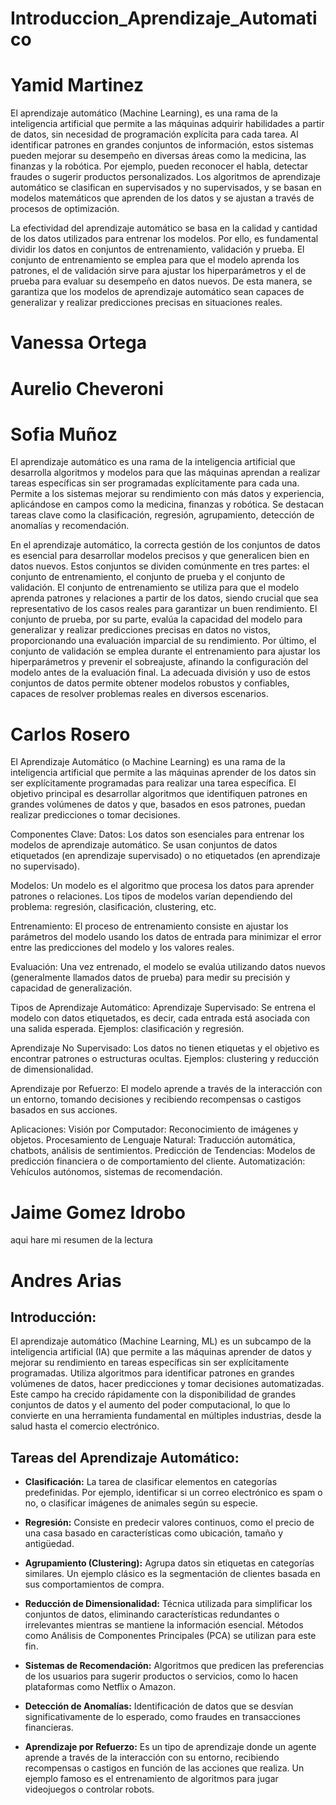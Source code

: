 # Introduccion_Aprendizaje_Automatico

# Yamid Martinez

El aprendizaje automático (Machine Learning), es una rama de la inteligencia artificial que permite a las máquinas adquirir habilidades a partir de datos, sin necesidad de programación explícita para cada tarea. Al identificar patrones en grandes conjuntos de información, estos sistemas pueden mejorar su desempeño en diversas áreas como la medicina, las finanzas y la robótica. Por ejemplo, pueden reconocer el habla, detectar fraudes o sugerir productos personalizados. Los algoritmos de aprendizaje automático se clasifican en supervisados y no supervisados, y se basan en modelos matemáticos que aprenden de los datos y se ajustan a través de procesos de optimización.

La efectividad del aprendizaje automático se basa en la calidad y cantidad de los datos utilizados para entrenar los modelos. Por ello, es fundamental dividir los datos en conjuntos de entrenamiento, validación y prueba. El conjunto de entrenamiento se emplea para que el modelo aprenda los patrones, el de validación sirve para ajustar los hiperparámetros y el de prueba para evaluar su desempeño en datos nuevos. De esta manera, se garantiza que los modelos de aprendizaje automático sean capaces de generalizar y realizar predicciones precisas en situaciones reales.


# Vanessa Ortega

# Aurelio Cheveroni

# Sofia Muñoz

El aprendizaje automático es una rama de la inteligencia artificial que desarrolla algoritmos y modelos para que las máquinas aprendan a realizar tareas específicas sin ser programadas explícitamente para cada una. Permite a los sistemas mejorar su rendimiento con más datos y experiencia, aplicándose en campos como la medicina, finanzas y robótica. Se destacan tareas clave como la clasificación, regresión, agrupamiento, detección de anomalías y recomendación. 

En el aprendizaje automático, la correcta gestión de los conjuntos de datos es esencial para desarrollar modelos precisos y que generalicen bien en datos nuevos. Estos conjuntos se dividen comúnmente en tres partes: el conjunto de entrenamiento, el conjunto de prueba y el conjunto de validación. El conjunto de entrenamiento se utiliza para que el modelo aprenda patrones y relaciones a partir de los datos, siendo crucial que sea representativo de los casos reales para garantizar un buen rendimiento. El conjunto de prueba, por su parte, evalúa la capacidad del modelo para generalizar y realizar predicciones precisas en datos no vistos, proporcionando una evaluación imparcial de su rendimiento. Por último, el conjunto de validación se emplea durante el entrenamiento para ajustar los hiperparámetros y prevenir el sobreajuste, afinando la configuración del modelo antes de la evaluación final. La adecuada división y uso de estos conjuntos de datos permite obtener modelos robustos y confiables, capaces de resolver problemas reales en diversos escenarios.


# Carlos Rosero

El Aprendizaje Automático (o Machine Learning) es una rama de la inteligencia artificial que permite a las máquinas aprender de los datos sin ser explícitamente programadas para realizar una tarea específica. El objetivo principal es desarrollar algoritmos que identifiquen patrones en grandes volúmenes de datos y que, basados en esos patrones, puedan realizar predicciones o tomar decisiones.

Componentes Clave:
Datos: Los datos son esenciales para entrenar los modelos de aprendizaje automático. Se usan conjuntos de datos etiquetados (en aprendizaje supervisado) o no etiquetados (en aprendizaje no supervisado).

Modelos: Un modelo es el algoritmo que procesa los datos para aprender patrones o relaciones. Los tipos de modelos varían dependiendo del problema: regresión, clasificación, clustering, etc.

Entrenamiento: El proceso de entrenamiento consiste en ajustar los parámetros del modelo usando los datos de entrada para minimizar el error entre las predicciones del modelo y los valores reales.

Evaluación: Una vez entrenado, el modelo se evalúa utilizando datos nuevos (generalmente llamados datos de prueba) para medir su precisión y capacidad de generalización.

Tipos de Aprendizaje Automático:
Aprendizaje Supervisado: Se entrena el modelo con datos etiquetados, es decir, cada entrada está asociada con una salida esperada. Ejemplos: clasificación y regresión.

Aprendizaje No Supervisado: Los datos no tienen etiquetas y el objetivo es encontrar patrones o estructuras ocultas. Ejemplos: clustering y reducción de dimensionalidad.

Aprendizaje por Refuerzo: El modelo aprende a través de la interacción con un entorno, tomando decisiones y recibiendo recompensas o castigos basados en sus acciones.

Aplicaciones:
Visión por Computador: Reconocimiento de imágenes y objetos.
Procesamiento de Lenguaje Natural: Traducción automática, chatbots, análisis de sentimientos.
Predicción de Tendencias: Modelos de predicción financiera o de comportamiento del cliente.
Automatización: Vehículos autónomos, sistemas de recomendación.

# Jaime Gomez Idrobo

aqui hare mi resumen de la lectura

# Andres Arias

## Introducción:
El aprendizaje automático (Machine Learning, ML) es un subcampo de la inteligencia artificial (IA) que permite a las máquinas aprender de datos y mejorar su rendimiento en tareas específicas sin ser explícitamente programadas. Utiliza algoritmos para identificar patrones en grandes volúmenes de datos, hacer predicciones y tomar decisiones automatizadas. Este campo ha crecido rápidamente con la disponibilidad de grandes conjuntos de datos y el aumento del poder computacional, lo que lo convierte en una herramienta fundamental en múltiples industrias, desde la salud hasta el comercio electrónico.


## Tareas del Aprendizaje Automático:
- **Clasificación:** La tarea de clasificar elementos en categorías predefinidas. Por ejemplo, identificar si un correo electrónico es spam o no, o clasificar imágenes de animales según su especie.

- **Regresión:** Consiste en predecir valores continuos, como el precio de una casa basado en características como ubicación, tamaño y antigüedad.

- **Agrupamiento (Clustering):** Agrupa datos sin etiquetas en categorías similares. Un ejemplo clásico es la segmentación de clientes basada en sus comportamientos de compra.

- **Reducción de Dimensionalidad:** Técnica utilizada para simplificar los conjuntos de datos, eliminando características redundantes o irrelevantes mientras se mantiene la información esencial. Métodos como Análisis de Componentes Principales (PCA) se utilizan para este fin.
- **Sistemas de Recomendación:** Algoritmos que predicen las preferencias de los usuarios para sugerir productos o servicios, como lo hacen plataformas como Netflix o Amazon.
- **Detección de Anomalías:** Identificación de datos que se desvían significativamente de lo esperado, como fraudes en transacciones financieras.
- **Aprendizaje por Refuerzo:** Es un tipo de aprendizaje donde un agente aprende a través de la interacción con su entorno, recibiendo recompensas o castigos en función de las acciones que realiza. Un ejemplo famoso es el entrenamiento de algoritmos para jugar videojuegos o controlar robots.